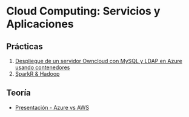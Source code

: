# Cloud Computing: Servicios y Aplicaciones

## Prácticas

1. [Despliegue de un servidor Owncloud con MySQL y LDAP en Azure usando contenedores](https://github.com/gomezportillo/cc2)
2. [SparkR & Hadoop](https://github.com/gomezportillo/sparkR-hadoop)

## Teoría

* [Presentación - Azure vs AWS](Teoría/Azure-vs-AWS.pdf)
